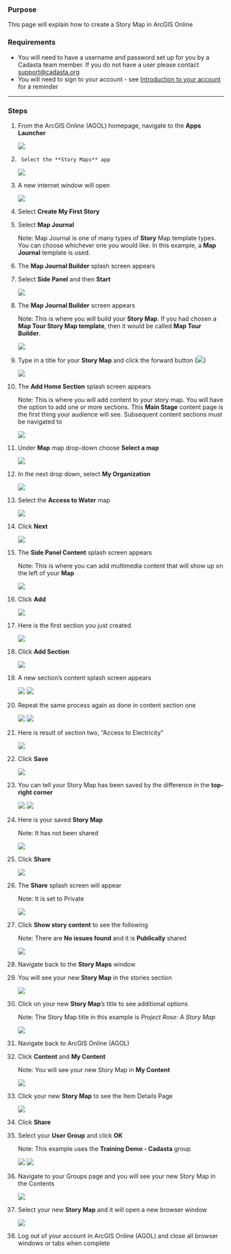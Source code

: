 ### Purpose

This page will explain how to create a Story Map in ArcGIS Online

### Requirements

- You will need to have a username and password set up for you by a Cadasta team member. If you do not have a user please contact support@cadasta.org
- You will need to sign to your account - see [Introduction to your account](intro_to_account/index.md) for a reminder

---

### Steps

1.  From the ArcGIS Online (AGOL) homepage, navigate to the **Apps Launcher**

    ![](imgs/image31.png)

1.      Select the **Story Maps** app

    ![](imgs/image20.png)

1.  A new internet window will open

    ![](imgs/image19.png)

1.  Select **Create My First Story**

1.  Select **Map Journal**

    Note: Map Journal is one of many types of **Story** Map template types. You can choose whichever one you would like. In this example, a **Map Journal** template is used.

1.  The **Map Journal Builder** splash screen appears

1.  Select **Side Panel** and then **Start**

    ![](imgs/image5.png)

1.  The **Map Journal Builder** screen appears

    Note: This is where you will build your **Story Map**. If you had chosen a **Map Tour Story Map template**, then it would be called **Map Tour Builder**.

    ![](imgs/image16.png)

1.  Type in a title for your **Story Map** and click the forward button (![](imgs/image26.png))

    ![](imgs/image22.png)

1.  The **Add Home Section** splash screen appears

    Note: This is where you will add content to your story map. You will have the option to add one or more sections.
    This **Main Stage** content page is the first thing your audience will see. Subsequent content sections must be navigated to

    ![](imgs/image35.png)

1.  Under **Map** map drop-down choose **Select a map**

    ![](imgs/image12.png)

1.  In the next drop down, select **My Organization**

    ![](imgs/image30.png)

1.  Select the **Access to Water** map

    ![](imgs/image2.png)

1.  Click **Next**

    ![](imgs/image10.png)

1.  The **Side Panel Content** splash screen appears

    Note: This is where you can add multimedia content that will show up on the left of your **Map**

    ![](imgs/image34.png)

1.  Click **Add**

    ![](imgs/image8.png)

1.  Here is the first section you just created

    ![](imgs/image23.png)

1.  Click **Add Section**

    ![](imgs/image28.png)

1.  A new section’s content splash screen appears

    ![](imgs/image25.png)
    ![](imgs/image4.png)

1.  Repeat the same process again as done in content section one

    ![](imgs/image4.png)
    ![](imgs/image8.png)

1.  Here is result of section two, “Access to Electricity”

    ![](imgs/image18.png)

1.  Click **Save**

    ![](imgs/image17.png)

1.  You can tell your Story Map has been saved by the difference in the **top-right corner**

    ![](imgs/image18.png)
    ![](imgs/image3.png)

24) Here is your saved **Story Map**

    Note: It has not been shared

    ![](imgs/image23.png)

25) Click **Share**

    ![](imgs/image7.png)

26. The **Share** splash screen will appear

    Note: It is set to Private

    ![](imgs/image13.png)

27. Click **Show story content** to see the following

    Note: There are **No issues found** and it is **Publically** shared

    ![](imgs/image29.png)

28. Navigate back to the **Story Maps** window

29. You will see your new **Story Map** in the stories section

    ![](imgs/image6.png)

30. Click on your new **Story Map**’s title to see additional options

    Note: The Story Map title in this example is _Project Rose: A Story Map_

    ![](imgs/image1.png)

31. Navigate back to ArcGIS Online (AGOL)

32. Click **Content** and **My Content**

    Note: You will see your new Story Map in **My Content**

    ![](imgs/image11.png)

33. Click your new **Story Map** to see the Item Details Page

    ![](imgs/image32.png)

34. Click **Share**

35. Select your **User Group** and click **OK**

    Note: This example uses the **Training Demo - Cadasta** group

    ![](imgs/image33.png)
    ![](imgs/image14.png)

36. Navigate to your Groups page and you will see your new Story Map in the Contents

    ![](imgs/image21.png)

37. Select your new **Story Map** and it will open a new browser window

    ![](imgs/image23.png)

38. Log out of your account in ArcGIS Online (AGOL) and close all browser windows or tabs
    when complete
